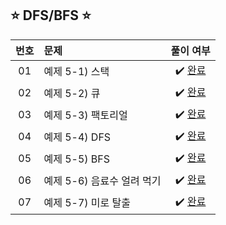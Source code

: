  ## ⭐️ DFS/BFS ⭐️ 

| **번호** | **문제** | **풀이 여부** |
|:--------:|:--------|:-------------:|
| 01 | 예제 5-1) 스택 | ✔️ [완료](https://github.com/yuuforest/Baekjoon/blob/main/%EC%9D%B4%EC%BD%94%ED%85%8C/chapter05/%EC%8A%A4%ED%83%9D.py) |
| 02 | 예제 5-2) 큐 | ✔️ [완료](https://github.com/yuuforest/Baekjoon/blob/main/%EC%9D%B4%EC%BD%94%ED%85%8C/chapter05/%ED%81%90.py) |
| 03 | 예제 5-3) 팩토리얼 | ✔️ [완료](https://github.com/yuuforest/Baekjoon/blob/main/%EC%9D%B4%EC%BD%94%ED%85%8C/chapter05/%ED%8C%A9%ED%86%A0%EB%A6%AC%EC%96%BC.py) |
| 04 | 예제 5-4) DFS | ✔️ [완료](https://github.com/yuuforest/Baekjoon/blob/main/%EC%9D%B4%EC%BD%94%ED%85%8C/chapter05/DFS.py) |
| 05 | 예제 5-5) BFS | ✔️ [완료](https://github.com/yuuforest/Baekjoon/blob/main/%EC%9D%B4%EC%BD%94%ED%85%8C/chapter05/BFS.py) |
| 06 | 예제 5-6) 음료수 얼려 먹기 | ✔️ [완료](https://github.com/yuuforest/Baekjoon/blob/main/%EC%9D%B4%EC%BD%94%ED%85%8C/chapter05/%EC%9D%8C%EB%A3%8C%EC%88%98%20%EC%96%BC%EB%A0%A4%20%EB%A8%B9%EA%B8%B0.py) |
| 07 | 예제 5-7) 미로 탈출 | ✔️ [완료](https://github.com/yuuforest/Baekjoon/blob/main/%EC%9D%B4%EC%BD%94%ED%85%8C/chapter05/%EB%AF%B8%EB%A1%9C%20%ED%83%88%EC%B6%9C.py) |
